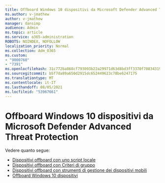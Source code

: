 ```yaml
---
title: Offboard Windows 10 dispositivi da Microsoft Defender Advanced Threat Protection
ms.author: v-jmathew
author: v-jmathew
manager: dansimp
audience: Admin
ms.topic: article
ms.service: o365-administration
ROBOTS: NOINDEX, NOFOLLOW
localization_priority: Normal
ms.collection: Adm_O365
ms.custom:
- "9000760"
- "7391"
ms.openlocfilehash: 31c772ba868cf793093b22a29971d63d8bd3ff3370f70834319a86691d62597e
ms.sourcegitcommit: b5f7da89a650d2915dc652449623c78be6247175
ms.translationtype: MT
ms.contentlocale: it-IT
ms.lasthandoff: 08/05/2021
ms.locfileid: "53967661"
---
```

# <a name="offboard-windows-10-devices-from-microsoft-defender-advanced-threat-protection"></a>Offboard Windows 10 dispositivi da Microsoft Defender Advanced Threat Protection

Vedere quanto segue:

- [Dispositivi offboard con uno script locale](https://go.microsoft.com/fwlink/?linkid=2143465)
- [Dispositivi offboard con Criteri di gruppo](https://go.microsoft.com/fwlink/?linkid=2143632)
- [Dispositivi offboard con strumenti di gestione dei dispositivi mobili](https://go.microsoft.com/fwlink/?linkid=2143633)
- [Offboard Windows 10 dispositivi](https://go.microsoft.com/fwlink/?linkid=2143629)
